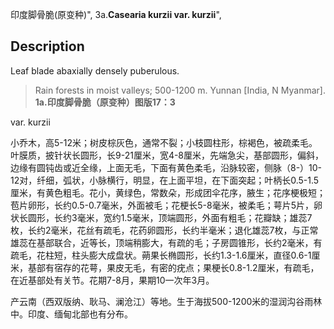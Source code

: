 印度脚骨脆(原变种)",
3a.**Casearia kurzii var. kurzii**",

## Description
Leaf blade abaxially densely puberulous.

> Rain forests in moist valleys; 500-1200 m. Yunnan [India, N Myanmar].
**1a.印度脚骨脆（原变种）图版17：3**

var. kurzii

小乔木，高5-12米；树皮棕灰色，通常不裂；小枝圆柱形，棕褐色，被疏柔毛。叶膜质，披针状长圆形，长9-21厘米，宽4-8厘米，先端急尖，基部圆形，偏斜，边缘有圆钝齿或近全缘，上面无毛，下面有黄色柔毛，沿脉较密，侧脉（8-）10-12对，纤细，弧状，小脉横行，明显，在上面平坦，在下面突起；叶柄长0.5-1.5厘米，有黄色粗毛。花小，黄绿色，常数朵，形成团伞花序，腋生；花序梗极短；苞片卵形，长约0.5-0.7毫米，外面被毛；花梗长5-8毫米，被柔毛；萼片5片，卵状长圆形，长约3毫米，宽约1.5毫米，顶端圆形，外面有粗毛；花瓣缺；雄蕊7枚，长约2毫米，花丝有疏毛，花药卵圆形，长约半毫米；退化雄蕊7枚，与正常雄蕊在基部联合，近等长，顶端稍膨大，有疏的毛；子房圆锥形，长约2毫米，有疏毛，花柱短，柱头膨大成盘状。蒴果长椭圆形，长约1.3-1.6厘米，直径0.6-1厘米，基部有宿存的花萼，果皮无毛，有密的疣点；果梗长0.8-1.2厘米，有疏毛，在近基部处有关节。花期7-8月，果期10一次年3月。

产云南（西双版纳、耿马、澜沧江）等地。生于海拔500-1200米的湿润沟谷雨林中。印度、缅甸北部也有分布。
